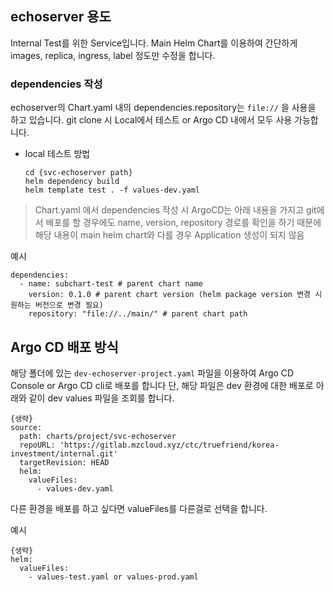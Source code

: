 ## echoserver 용도

Internal Test를 위한 Service입니다.
Main Helm Chart를 이용하여 간단하게 images, replica, ingress, label 정도만 수정을 합니다.

### dependencies 작성

echoserver의 Chart.yaml 내의 dependencies.repository는 `file://` 을 사용을 하고 있습니다.
git clone 시 Local에서 테스트 or Argo CD 내에서 모두 사용 가능합니다.

- local 테스트 방법
  ```
  cd {svc-echoserver path}
  helm dependency build
  helm template test . -f values-dev.yaml
  ```

> Chart.yaml 에서 dependencies 작성 시 ArgoCD는 아래 내용을 가지고 git에서 배포를 할 경우에도 
> name, version, repository 경로를 확인을 하기 때문에 해당 내용이 main helm chart와 다를 경우 Application 생성이 되지 않음

예시 
```
dependencies:
  - name: subchart-test # parent chart name
    version: 0.1.0 # parent chart version (helm package version 변경 시 원하는 버전으로 변경 필요)
    repository: "file://../main/" # parent chart path
```

## Argo CD 배포 방식
해당 폴더에 있는 `dev-echoserver-project.yaml` 파일을 이용하여 Argo CD Console or Argo CD cli로 배포를 합니다
단, 해당 파일은 dev 환경에 대한 배포로 아래와 같이 dev values 파일을 조회를 합니다.
```
{생략}
source:
  path: charts/project/svc-echoserver
  repoURL: 'https://gitlab.mzcloud.xyz/ctc/truefriend/korea-investment/internal.git'
  targetRevision: HEAD
  helm:
    valueFiles:
      - values-dev.yaml
```

다른 환경을 배포를 하고 싶다면 valueFiles를 다른걸로 선택을 합니다.

예시
```
{생략}
helm:
  valueFiles:
    - values-test.yaml or values-prod.yaml
```